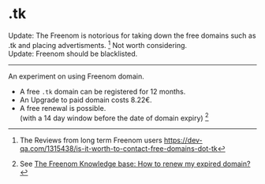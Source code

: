 # .tk

Update: The Freenom is notorious for taking down the free domains such as .tk and placing advertisments. [^2] Not worth considering.  
Update: Freenom should be blacklisted.
___
An experiment on using Freenom domain.

* A free `.tk` domain can be registered for 12 months.  
* An Upgrade to paid domain costs 8.22€. 
* A free renewal is possible.   
    (with a 14 day window before the date of domain expiry) [^1]

[^1]: See [The Freenom Knowledge base: How to renew my expired domain?](https://my.freenom.com/knowledgebase.php?action=displayarticle&id=12)
[^2]: The Reviews from long term Freenom users https://dev-qa.com/1315438/is-it-worth-to-contact-free-domains-dot-tk
